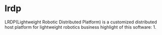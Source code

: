 # lrdp
LRDP(Lightweight Robotic Distributed Platform) is a customized distributed host platform for lightweight robotics business
highlight of this software:
1. 
